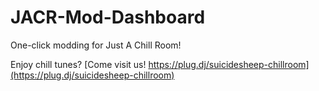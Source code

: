 # JACR-Mod-Dashboard
One-click modding for Just A Chill Room!

Enjoy chill tunes? [Come visit us! https://plug.dj/suicidesheep-chillroom](https://plug.dj/suicidesheep-chillroom)
